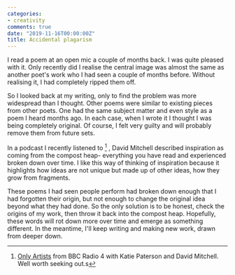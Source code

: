 ```yaml
---
categories:
- creativity
comments: true
date: "2019-11-16T00:00:00Z"
title: Accidental plagarism
---
```

  

I read a poem at an open mic a couple of months back. I was quite pleased with it. Only recently did I realise the central image was almost the same as another poet's work who I had seen a couple of months before. Without realising it, I had completely ripped them off.  

So I looked back at my writing, only to find the problem was more widespread than I thought. Other poems were similar to existing pieces from other poets. One had the same subject matter and even style as a poem I heard months ago. In each case, when I wrote it I thought I was being completely original. Of course, I felt very guilty and will probably remove them from future sets.  

In a podcast I recently listened to [^1] , David Mitchell described inspiration as coming from the compost heap- everything you have read and experienced broken down over time. I like this way of thinking of inspiration because it highlights how ideas are not unique but made up of other ideas, how they grow from fragments.    

These poems I had seen people perform had broken down enough that I had forgotten their origin, but not enough to change the original idea beyond what they had done. So the only solution is to be honest, check the origins of my work, then throw it back into the compost heap. Hopefully, these words will rot down more over time and emerge as something different. In the meantime, I'll keep writing and making new work, drawn from deeper down.  

[^1]:<a href="https://www.bbc.co.uk/programmes/b08ltbhl">Only Artists</a> from BBC Radio 4 with Katie Paterson and David Mitchell. Well worth seeking out.s
